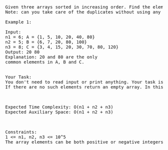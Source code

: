 <pre>
Given three arrays sorted in increasing order. Find the elements that are common in all three arrays.
Note: can you take care of the duplicates without using any additional Data Structure?

Example 1:

Input:
n1 = 6; A = {1, 5, 10, 20, 40, 80}
n2 = 5; B = {6, 7, 20, 80, 100}
n3 = 8; C = {3, 4, 15, 20, 30, 70, 80, 120}
Output: 20 80
Explanation: 20 and 80 are the only
common elements in A, B and C.
 

Your Task:  
You don't need to read input or print anything. Your task is to complete the function commonElements() which take the 3 arrays A[], B[], C[] and their respective sizes n1, n2 and n3 as inputs and returns an array containing the common element present in all the 3 arrays in sorted order. 
If there are no such elements return an empty array. In this case the output will be printed as -1.

 

Expected Time Complexity: O(n1 + n2 + n3)
Expected Auxiliary Space: O(n1 + n2 + n3)

 

Constraints:
1 <= n1, n2, n3 <= 10^5
The array elements can be both positive or negative integers.
</pre>